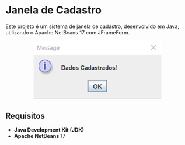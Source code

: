 # Janela de Cadastro

Este projeto é um sistema de janela de cadastro, desenvolvido em Java, utilizando o Apache NetBeans 17 com JFrameForm.

<div align="center">
  <img src="https://github.com/lucassantos540/ProjetoMensagemSemOO/blob/main/preview.png?raw=true" alt="JanelaDeCadastro" width="350px">
</div>

## Requisitos

- **Java Development Kit (JDK)**
- **Apache NetBeans** 17
